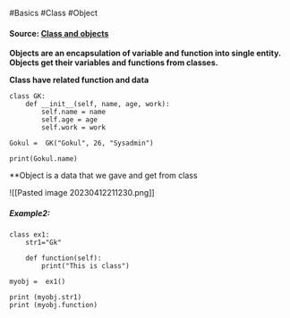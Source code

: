 #Basics #Class #Object

#### Source: [Class and objects](https://www.learnpython.org/en/Classes_and_Objects)

**Objects are an encapsulation of variable and function into single entity. Objects get their variables and functions from classes.**

**Class have related function and data**

```
class GK:
    def __init__(self, name, age, work):
        self.name = name
        self.age = age
        self.work = work

Gokul =  GK("Gokul", 26, "Sysadmin")

print(Gokul.name)

```

**Object is a data that we gave and get from class

![[Pasted image 20230412211230.png]]

##### Example2:
```
class ex1:
    str1="Gk"

    def function(self):
        print("This is class")

myobj =  ex1()

print (myobj.str1)
print (myobj.function)
```